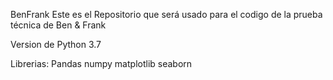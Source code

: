 BenFrank
Este es el Repositorio que será usado para el codigo de la prueba técnica de Ben & Frank

Version de Python 3.7

Librerias:
Pandas
numpy
matplotlib
seaborn
